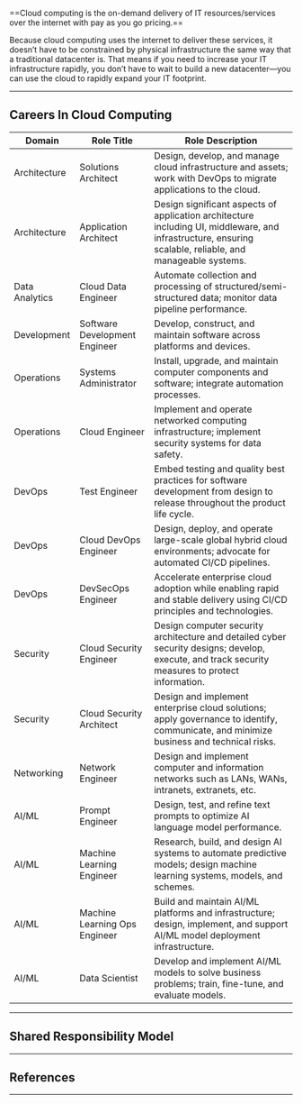 ==Cloud computing is the on-demand delivery of IT resources/services over the internet with pay as you go pricing.==

Because cloud computing uses the internet to deliver these services, it doesn’t have to be constrained by physical infrastructure the same way that a traditional datacenter is. That means if you need to increase your IT infrastructure rapidly, you don’t have to wait to build a new datacenter—you can use the cloud to rapidly expand your IT footprint.

---

## Careers In Cloud Computing

| **Domain**     | **Role Title**                | **Role Description**                                                                                                                                      |
| -------------- | ----------------------------- | --------------------------------------------------------------------------------------------------------------------------------------------------------- |
| Architecture   | Solutions Architect           | Design, develop, and manage cloud infrastructure and assets; work with DevOps to migrate applications to the cloud.                                       |
| Architecture   | Application Architect         | Design significant aspects of application architecture including UI, middleware, and infrastructure, ensuring scalable, reliable, and manageable systems. |
| Data Analytics | Cloud Data Engineer           | Automate collection and processing of structured/semi-structured data; monitor data pipeline performance.                                                 |
| Development    | Software Development Engineer | Develop, construct, and maintain software across platforms and devices.                                                                                   |
| Operations     | Systems Administrator         | Install, upgrade, and maintain computer components and software; integrate automation processes.                                                          |
| Operations     | Cloud Engineer                | Implement and operate networked computing infrastructure; implement security systems for data safety.                                                     |
| DevOps         | Test Engineer                 | Embed testing and quality best practices for software development from design to release throughout the product life cycle.                               |
| DevOps         | Cloud DevOps Engineer         | Design, deploy, and operate large-scale global hybrid cloud environments; advocate for automated CI/CD pipelines.                                         |
| DevOps         | DevSecOps Engineer            | Accelerate enterprise cloud adoption while enabling rapid and stable delivery using CI/CD principles and technologies.                                    |
| Security       | Cloud Security Engineer       | Design computer security architecture and detailed cyber security designs; develop, execute, and track security measures to protect information.          |
| Security       | Cloud Security Architect      | Design and implement enterprise cloud solutions; apply governance to identify, communicate, and minimize business and technical risks.                    |
| Networking     | Network Engineer              | Design and implement computer and information networks such as LANs, WANs, intranets, extranets, etc.                                                     |
| AI/ML          | Prompt Engineer               | Design, test, and refine text prompts to optimize AI language model performance.                                                                          |
| AI/ML          | Machine Learning Engineer     | Research, build, and design AI systems to automate predictive models; design machine learning systems, models, and schemes.                               |
| AI/ML          | Machine Learning Ops Engineer | Build and maintain AI/ML platforms and infrastructure; design, implement, and support AI/ML model deployment infrastructure.                              |
| AI/ML          | Data Scientist                | Develop and implement AI/ML models to solve business problems; train, fine-tune, and evaluate models.                                                     |

---

## Shared Responsibility Model


---

## References



---
